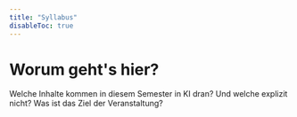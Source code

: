 ```yaml
---
title: "Syllabus"
disableToc: true
---
```


# Worum geht's hier?

Welche Inhalte kommen in diesem Semester in KI dran? Und welche explizit nicht? Was ist das Ziel der Veranstaltung?
